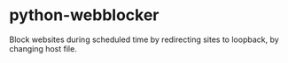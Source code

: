 # python-webblocker

Block websites during scheduled time by redirecting sites to loopback, by changing host file.
